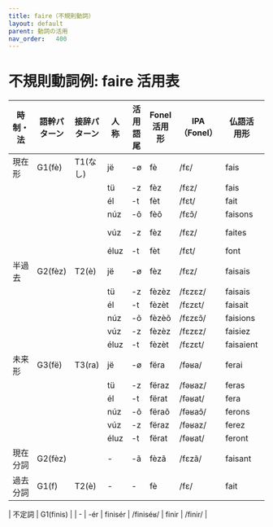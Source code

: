 ```yaml
---
title: faire（不規則動詞）
layout: default
parent: 動詞の活用
nav_order:   400
---
```



# 不規則動詞例: faire 活用表

| 時制・法 | 語幹パターン | 接辞パターン | 人称 | 活用語尾  | Fonel活用形 | IPA（Fonel） | 仏語活用形 | IPA（仏語・最長発音）|
|----------|--------------|--------------|------|-----------|-------------|--------------|------------|----------------------|
| 現在形   | G1(fè)       | T1(なし)     | jë   | -ø        | fè          | /fɛ/         | fais       | /fɛ/                 |sはリエゾンしない
|          |              |              | tü   | -z        | fèz         | /fɛz/        | fais       | /fɛ/                 |sはリエゾンしない
|          |              |              | él   | -t        | fèt         | /fɛt/        | fait       | /fɛ/                 |tはリエゾンしない
|          |              |              | núz  | -õ        | fèõ         | /fɛɔ̃/       | faisons    | /fə.z‿ɔ̃/            |
|          |              |              | vúz  | -z        | fèz         | /fɛz/        | faites     | /fɛt/ → /fɛt‿z/     |
|          |              |              | éluz | -t        | fèt         | /fɛt/        | font       | /fɔ̃/                |tはリエゾンしない
| 半過去   | G2(fèz)      | T2(è)        | jë   | -ø        | fèz         | /fɛz/        | faisais    | /fɛ.z‿ɛ/             |
|          |              |              | tü   | -z        | fèzèz       | /fɛzɛz/      | faisais    | /fɛ.z‿ɛ/             |zはリエゾンしない
|          |              |              | él   | -t        | fèzèt       | /fɛzɛt/      | faisait    | /fɛ.z‿ɛ/             |tはリエゾンしない
|          |              |              | núz  | -õ        | fèzèõ       | /fɛzɛɔ̃/     | faisions   | /fɛ.z‿jɔ̃/           |
|          |              |              | vúz  | -z        | fèzèz       | /fɛzɛz/      | faisiez    | /fɛ.z‿je/            |
|          |              |              | éluz | -t        | fèzèt       | /fɛzɛt/      | faisaient  | /fɛ.z‿ɛ/             |
| 未来形   | G3(fë)       | T3(ra)       | jë   | -ø        | fëra        | /fəʁa/       | ferai      | /fə.ʁe/              |
|          |              |              | tü   | -z        | fëraz       | /fəʁaz/      | feras      | /fə.ʁa‿z/            |
|          |              |              | él   | -t        | fërat       | /fəʁat/      | fera       | /fə.ʁa/              |tがない
|          |              |              | núz  | -õ        | fëraõ       | /fəʁaɔ̃/     | ferons     | /fə.ʁɔ̃/             |
|          |              |              | vúz  | -z        | fëraz       | /fəʁaz/      | ferez      | /fə.ʁe‿z/            |
|          |              |              | éluz | -t        | fërat       | /fəʁat/      | feront     | /fə.ʁɔ̃‿t/           |
| 現在分詞 | G2(fèz)      |              | -    | -ã        | fèzã        | /fɛzã/       | faisant    | /fɛ.zɑ̃/             |
| 過去分詞 | G1(f)        | T2(è)        | -    | -         | fè          | /fɛ/         | fait       | /fɛ/                 |


| 不定詞         | G1(finis)    |                | -      | -ér        | finisér        | /finiséʁ/   | finir        | /finir/                       |
